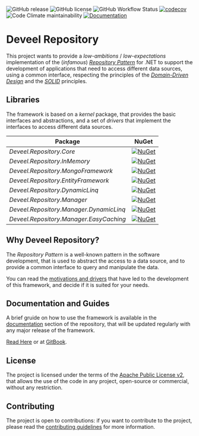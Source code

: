 ![GitHub release](https://img.shields.io/github/v/release/deveel/deveel.repository)
![GitHub license](https://img.shields.io/github/license/deveel/deveel.repository?color=blue)
 ![GitHub Workflow Status](https://img.shields.io/github/actions/workflow/status/deveel/deveel.repository/ci.yml?logo=github)
 [![codecov](https://codecov.io/gh/deveel/deveel.repository/graph/badge.svg?token=5US7L3C7ES)](https://codecov.io/gh/deveel/deveel.repository) ![Code Climate maintainability](https://img.shields.io/codeclimate/maintainability/deveel/deveel.repository) [![Documentation](https://img.shields.io/badge/gitbook-docs?logo=gitbook&label=docs&color=blue)](https://deveel.gitbook.io/repository/)



# Deveel Repository

This project wants to provide a _low-ambitions_ / _low-expectations_ implementation of the (_infamous_) _[Repository Pattern](https://martinfowler.com/eaaCatalog/repository.html)_ for .NET to support the development of applications that need to access different data sources, using a common interface, respecting the principles of the _[Domain-Driven Design](https://en.wikipedia.org/wiki/Domain-driven_design)_ and the _[SOLID](https://en.wikipedia.org/wiki/SOLID)_ principles.

## Libraries

The framework is based on a _kernel_ package, that provides the basic interfaces and abstractions, and a set of _drivers_ that implement the interfaces to access different data sources.

| Package | NuGet |
| ------- | ----- |
| _Deveel.Repository.Core_ | [![NuGet](https://img.shields.io/nuget/v/Deveel.Repository.Core.svg)](https://www.nuget.org/packages/Deveel.Repository.Core/) |
| _Deveel.Repository.InMemory_ | [![NuGet](https://img.shields.io/nuget/v/Deveel.Repository.InMemory.svg)](https://www.nuget.org/packages/Deveel.Repository.InMemory/) |
| _Deveel.Repository.MongoFramework_ | [![NuGet](https://img.shields.io/nuget/v/Deveel.Repository.MongoFramework.svg)](https://www.nuget.org/packages/Deveel.Repository.MongoFramework/) |
| _Deveel.Repository.EntityFramework_ | [![NuGet](https://img.shields.io/nuget/v/Deveel.Repository.EntityFramework.svg)](https://www.nuget.org/packages/Deveel.Repository.EntityFramework/) |
| _Deveel.Repository.DynamicLinq_ | [![NuGet](https://img.shields.io/nuget/v/Deveel.Repository.DynamicLinq.svg)](https://www.nuget.org/packages/Deveel.Repository.DynamicLinq/) |
| _Deveel.Repository.Manager_ | [![NuGet](https://img.shields.io/nuget/v/Deveel.Repository.Manager.svg)](https://www.nuget.org/packages/Deveel.Repository.Manager/) |
| _Deveel.Repository.Manager.DynamicLinq_ | [![NuGet](https://img.shields.io/nuget/v/Deveel.Repository.Manager.DynamicLinq.svg)](https://www.nuget.org/packages/Deveel.Repository.Manager.DynamicLinq/) |
| _Deveel.Repository.Manager.EasyCaching_ | [![NuGet](https://img.shields.io/nuget/v/Deveel.Repository.Manager.EasyCaching.svg)](https://www.nuget.org/packages/Deveel.Repository.Manager.EasyCaching/) |


## Why Deveel Repository?

The _Repository Pattern_ is a well-known pattern in the software development, that is used to abstract the access to a data source, and to provide a common interface to query and manipulate the data.

You can read the [motivations and drivers](docs/motivations.md) that have led to the development of this framework, and decide if it is suited for your needs.

## Documentation and Guides

A brief gruide on how to use the framework is available in the [documentation](docs/index.md) section of the repository, that will be updated regularly with any major release of the framework.

[Read Here](docs/index.md) or at [GitBook](https://deveel.gitbook.io/repository/).

## License

The project is licensed under the terms of the [Apache Public License v2](LICENSE), that allows the use of the code in any project, open-source or commercial, without any restriction.

## Contributing

The project is open to contributions: if you want to contribute to the project, please read the [contributing guidelines](CONTRIBUTING.md) for more information.
